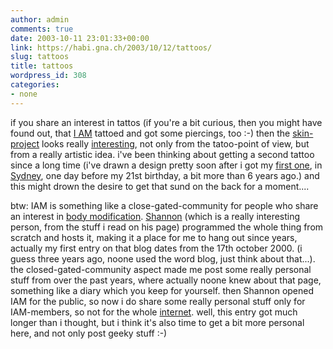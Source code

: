 ```yaml
---
author: admin
comments: true
date: 2003-10-11 23:01:33+00:00
link: https://habi.gna.ch/2003/10/12/tattoos/
slug: tattoos
title: tattoos
wordpress_id: 308
categories:
- none
---
```


if you share an interest in tattos (if you're a bit curious, then you might have found out, that [I AM](http://iam.bmezine.com/?habi) tattoed and got some piercings, too :-) then the [skin-project](http://ineradicablestain.com/skin.html) looks really [interesting](http://www.bmezine.com/news/guest/20031010.html), not only from the tatoo-point of view, but from a really artistic idea.
i've been thinking about getting a second tattoo since a long time (i've drawn a design pretty soon after i got my [first one](http://www.bmezine.com/tattoo/990615/high/leg.jpg), in [Sydney](https://google.com/search?hl=de&ie=UTF-8&oe=UTF-8&q=mischief+moon+tattoo+sydney&btnG=Google+Suche&lr=), one day before my 21st birthday, a bit more than 6 years ago.) and this might drown the desire to get that sund on the back for a moment....

btw: IAM is something like a close-gated-community for people who share an interest in [body modification](http://www.bmezine.com/). [Shannon](http://iam.bmezine.com/?glider) (which is a really interesting person, from the stuff i read on his page) programmed the whole thing from scratch and hosts it, making it a place for me to hang out since years, actually my first entry on that blog dates from the 17th october 2000. (i guess three years ago, noone used the word blog, just think about that...). the closed-gated-community aspect made me post some really personal stuff from over the past years, where actually noone knew about that page, something like a diary which you keep for yourself. then Shannon opened IAM for the public, so now i do share some really personal stuff only for IAM-members, so not for the whole [internet](http://internet.com/).
well, this entry got much longer than i thought, but i think it's also time to get a bit more personal here, and not only post geeky stuff :-)
